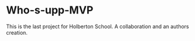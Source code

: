 # Who-s-upp-MVP
This is the last project for Holberton School. A collaboration and an authors creation.

